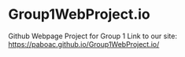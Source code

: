# Group1WebProject.io
Github Webpage Project for Group 1
Link to our site: https://paboac.github.io/Group1WebProject.io/
